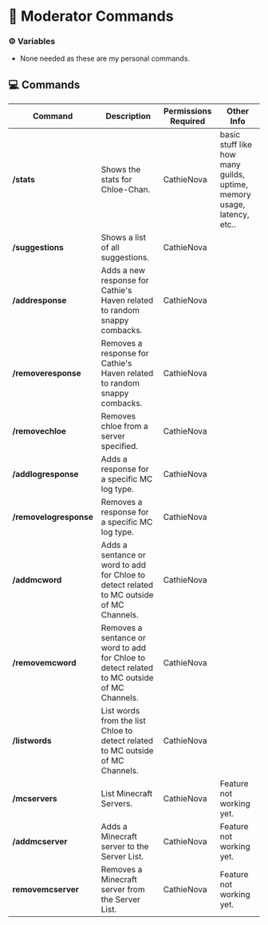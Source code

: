 # 📃 Moderator Commands

### ⚙️ Variables
- None needed as these are my personal commands.

## 💻 Commands

| Command | Description | Permissions Required | Other Info |
| ----------- | ----------- | ----------- | ----------- |
| **/stats** | Shows the stats for Chloe-Chan. | CathieNova | basic stuff like how many guilds, uptime, memory usage, latency, etc.. |
| **/suggestions** | Shows a list of all suggestions. | CathieNova |  |
| **/addresponse** | Adds a new response for Cathie's Haven related to random snappy combacks. | CathieNova |  |
| **/removeresponse** | Removes a response for Cathie's Haven related to random snappy combacks. | CathieNova |  |
| **/removechloe** | Removes chloe from a server specified. | CathieNova |  |
| **/addlogresponse** | Adds a response for a specific MC log type. | CathieNova |  |
| **/removelogresponse** | Removes a response for a specific MC log type. | CathieNova |  |
| **/addmcword** | Adds a sentance or word to add for Chloe to detect related to MC outside of MC Channels. | CathieNova |  |
| **/removemcword** | Removes a sentance or word to add for Chloe to detect related to MC outside of MC Channels. | CathieNova |  |
| **/listwords** | List words from the list Chloe to detect related to MC outside of MC Channels. | CathieNova |  |
| **/mcservers** | List Minecraft Servers. | CathieNova | Feature not working yet. |
| **/addmcserver** | Adds a Minecraft server to the Server List. | CathieNova | Feature not working yet. |
| **removemcserver** | Removes a Minecraft server from the Server List. | CathieNova | Feature not working yet. |
